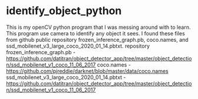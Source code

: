 # identify_object_python

This is my openCV python program that I was messing around with to learn. This program use camera to identify any object it sees.
I found these files from github public repository frozen_inference_graph.pb, coco.names, and ssd_mobilenet_v3_large_coco_2020_01_14.pbtxt.
repository frozen_inference_graph.pb - https://github.com/datitran/object_detector_app/tree/master/object_detection/ssd_mobilenet_v1_coco_11_06_2017
coco.names - https://github.com/pjreddie/darknet/blob/master/data/coco.names
ssd_mobilenet_v3_large_coco_2020_01_14.pbtxt - https://github.com/datitran/object_detector_app/tree/master/object_detection/ssd_mobilenet_v1_coco_11_06_2017
